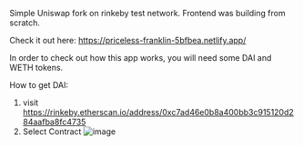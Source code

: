 Simple Uniswap fork on rinkeby test network. Frontend was building from scratch. 

Check it out here: https://priceless-franklin-5bfbea.netlify.app/


In order to check out how this app works, you will need some DAI and WETH tokens.

How to get DAI:

1. visit https://rinkeby.etherscan.io/address/0xc7ad46e0b8a400bb3c915120d284aafba8fc4735
2. Select Contract 
![image](https://user-images.githubusercontent.com/64146291/174457971-9f27455b-f7bf-4041-886e-38de0d042855.png)
